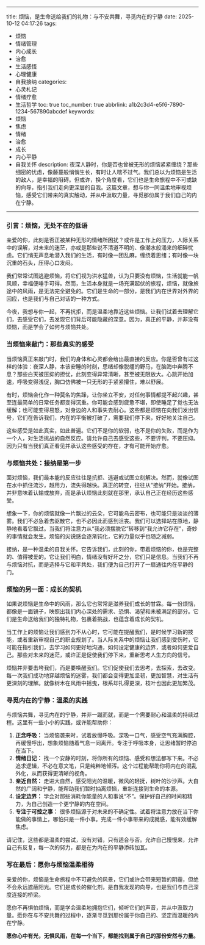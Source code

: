 
---
title: 烦恼，是生命送给我们的礼物：与不安共舞，寻觅内在的宁静
date: 2025-10-12 04:17:26
tags:
  - 烦恼
  - 情绪管理
  - 内心成长
  - 治愈
  - 生活感悟
  - 心理健康
  - 自我接纳
categories:
  - 心灵札记
  - 情绪疗愈
  - 生活哲学
toc: true
toc_number: true
abbrlink: a1b2c3d4-e5f6-7890-1234-567890abcdef
keywords:
  - 烦恼
  - 焦虑
  - 情绪
  - 治愈
  - 成长
  - 内心平静
  - 自我关怀
description: 夜深人静时，你是否也曾被无形的烦恼紧紧缠绕？那些细密的忧虑，像藤蔓般悄悄生长，有时让人喘不过气。我们总以为烦恼是生活的敌人，是幸福的阻碍。但或许，换个角度看，它们也是生命旅程中不可或缺的向导，指引我们走向更深层的自我。这篇文章，想与你一同温柔地审视烦恼，感受它们带来的真实触动，并从中汲取力量，寻觅那份属于我们自己的内在宁静。
---

### 引言：烦恼，无处不在的低语

亲爱的你，此刻是否正被某种无形的情绪所困扰？或许是工作上的压力，人际关系中的误解，对未来的迷茫，亦或是那些说不清道不明的、像潮水般涌来的细碎忧虑。它们悄无声息地潜入我们的生活，有时像一团乱麻，缠绕着思绪；有时像一块沉重的石头，压得心口发闷。

我们常常试图逃避烦恼，将它们视为洪水猛兽，认为只要没有烦恼，生活就能一帆风顺，幸福便唾手可得。然而，生活本身就是一场充满起伏的旅程，烦恼，就像旅途中的风雨，是无法完全避免的。它们是生命的一部分，是我们内在世界对外界的回应，也是我们与自己对话的一种方式。

今夜，我想与你一起，不再抗拒，而是温柔地靠近这些烦恼。让我们试着去理解它们，去感受它们，去发现它们背后可能隐藏的深意。因为，真正的平静，并非没有烦恼，而是学会了如何与烦恼共处。

### 当烦恼来敲门：那些真实的感受

当烦恼真正来敲门时，我们的身体和心灵都会给出最直接的反应。你是否曾有过这样的体验：夜深人静，本该安睡的时刻，思绪却像脱缰的野马，在脑海中奔腾不息？那些白天被压抑的担忧，此刻变得异常清晰，甚至被无限放大。心跳开始加速，呼吸变得浅促，胸口仿佛被一只无形的手紧紧攥住，难以舒展。

有时，烦恼会化作一种莫名的焦躁，让你坐立不安，对任何事情都提不起兴趣，甚至连最简单的日常任务都变得沉重。你可能会感到疲惫不堪，即使睡足了觉也无法缓解；也可能变得易怒，对身边的人和事失去耐心。这些都是烦恼在向我们发出信号，它们在告诉我们，内在的平衡被打破了，需要我们停下来，好好地关注自己。

这些感受是如此真实，如此普遍。它们不是你的软弱，也不是你的失败，而是作为一个人，对生活挑战的自然反应。请允许自己去感受这些，不要评判，不要压抑。因为只有当我们真正看见并承认这些感受的存在，才有可能开始疗愈。

### 与烦恼共处：接纳是第一步

面对烦恼，我们最本能的反应往往是抗拒、逃避或试图立刻解决。然而，就像试图在水中抓住流沙，越用力，流失得越快。真正的转变，往往从“接纳”开始。接纳，并非意味着认输或放弃，而是承认烦恼此刻就在那里，承认自己正在经历这些感受。

想象一下，你的烦恼就像一片飘过的云朵，它可能乌云密布，也可能只是淡淡的薄雾。我们不必急着去驱散它，也不必因此而感到沮丧。我们可以选择站在原地，静静地看着它飘过。当我们将注意力从“我必须摆脱它”转移到“我允许它存在”，奇妙的事情就会发生。烦恼的尖锐感会逐渐钝化，它的力量似乎也随之减弱。

接纳，是一种温柔的自我关怀。它告诉我们，此刻的你，带着烦恼的你，也是完整的、值得被爱的。它让我们明白，情绪没有好坏之分，它们只是信息。当我们不再与烦恼对抗，而是选择与它和平共处，我们便为自己打开了一扇通往内在平静的门。

### 烦恼的另一面：成长的契机

如果说烦恼是生命中的风雨，那么它也常常是滋养我们成长的甘霖。每一份烦恼，都像是一面镜子，映照出我们内心深处的需求、恐惧、渴望和未被满足的部分。它们是生命送给我们的独特礼物，包裹着挑战，也蕴含着成长的契机。

当工作上的烦恼让我们感到力不从心时，它可能在提醒我们，是时候学习新的技能，或者重新审视自己的职业规划了。当人际关系中的烦恼让我们感到受伤时，它可能在指引我们，去学习如何更好地沟通，如何设定健康的边界，或者如何更爱自己。那些对未来的迷茫，或许正是促使我们停下来，重新思考人生方向的信号。

烦恼并非要击垮我们，而是要唤醒我们。它们促使我们去思考，去探索，去改变。每一次我们成功地穿越烦恼的迷雾，我们都会变得更加坚韧，更加智慧，对生活有更深刻的理解。就像树木在风雨中摇曳，根系却扎得更深，枝叶也因此更加繁茂。

### 寻觅内在的宁静：温柔的实践

与烦恼共舞，寻觅内在的宁静，并非一蹴而就，而是一个需要耐心和温柔的持续过程。这里有一些小小的实践，或许能帮助你：

1.  **正念呼吸：** 当烦恼袭来时，试着放慢呼吸。深吸一口气，感受空气充满胸腔，再缓慢呼出，想象烦恼随着气息一同离开。专注于呼吸本身，让思绪暂时停泊在当下。
2.  **情绪日记：** 找一个安静的时刻，将你所有的烦恼、感受和想法都写下来。不必追求逻辑，不必在意文笔，只是纯粹地倾泻。这个过程能帮助你将内在的混乱外化，从而获得更清晰的视角。
3.  **亲近自然：** 走进大自然，感受阳光的温暖，微风的轻抚，树叶的沙沙声。大自然的广阔和宁静，能帮助我们暂时抽离烦恼，重新连接到生命的本源。
4.  **设定边界：** 学会对那些消耗你能量的人和事说“不”。保护好自己的时间和精力，为自己创造一个更宁静的内在空间。
5.  **专注于可控之事：** 很多烦恼源于对未来的不确定性。试着将注意力放在当下你能做的事情上，哪怕只是一件小事。完成一件小事带来的成就感，能有效缓解焦虑。

请记住，这些都是温柔的尝试，没有对错，只有适合与否。允许自己慢慢来，允许自己有反复，每一次的努力，都是在为内在的平静添砖加瓦。

### 写在最后：愿你与烦恼温柔相待

亲爱的你，烦恼是生命旅程中不可避免的风景，它们或许会带来短暂的阴霾，但绝不会永远遮蔽阳光。它们是成长的催化剂，是自我发现的向导，也是我们与自己深度连接的桥梁。

愿你不再惧怕烦恼，而是学会温柔地拥抱它们，倾听它们的声音，并从中汲取力量。愿你在与不安共舞的过程中，逐渐寻觅到那份属于你自己的、坚定而温暖的内在宁静。

**愿你心中有光，无惧风雨，在每一个当下，都能找到属于自己的那份安然与力量。**
